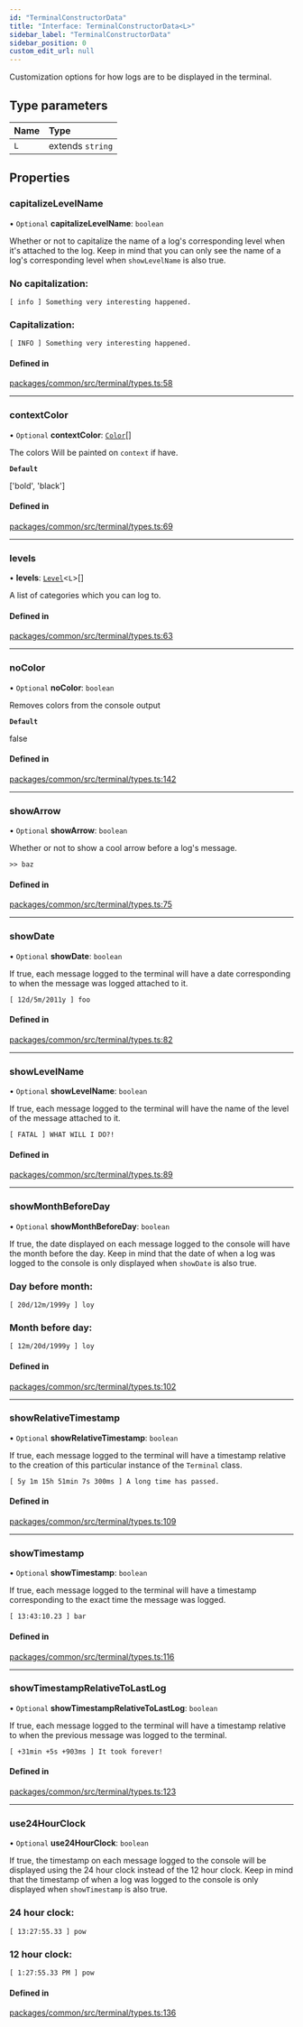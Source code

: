 ```yaml
---
id: "TerminalConstructorData"
title: "Interface: TerminalConstructorData<L>"
sidebar_label: "TerminalConstructorData"
sidebar_position: 0
custom_edit_url: null
---
```


Customization options for how logs are to be displayed in the terminal.

## Type parameters

| Name | Type             |
| :--- | :--------------- |
| `L`  | extends `string` |

## Properties

### capitalizeLevelName

• `Optional` **capitalizeLevelName**: `boolean`

Whether or not to capitalize the name of a log's corresponding level when it's attached to the log. Keep in mind that you can only see the name of a log's corresponding level when `showLevelName` is also true.

### **No capitalization:**

`[ info ] Something very interesting happened.`

### **Capitalization:**

`[ INFO ] Something very interesting happened.`

#### Defined in

[packages/common/src/terminal/types.ts:58](https://github.com/armitjs/armit/blob/d092d77/packages/common/src/terminal/types.ts#L58)

---

### contextColor

• `Optional` **contextColor**: [`Color`](../modules.md#color)[]

The colors Will be painted on `context` if have.

**`Default`**

['bold', 'black']

#### Defined in

[packages/common/src/terminal/types.ts:69](https://github.com/armitjs/armit/blob/d092d77/packages/common/src/terminal/types.ts#L69)

---

### levels

• **levels**: [`Level`](Level.md)<`L`\>[]

A list of categories which you can log to.

#### Defined in

[packages/common/src/terminal/types.ts:63](https://github.com/armitjs/armit/blob/d092d77/packages/common/src/terminal/types.ts#L63)

---

### noColor

• `Optional` **noColor**: `boolean`

Removes colors from the console output

**`Default`**

false

#### Defined in

[packages/common/src/terminal/types.ts:142](https://github.com/armitjs/armit/blob/d092d77/packages/common/src/terminal/types.ts#L142)

---

### showArrow

• `Optional` **showArrow**: `boolean`

Whether or not to show a cool arrow before a log's message.

`>> baz`

#### Defined in

[packages/common/src/terminal/types.ts:75](https://github.com/armitjs/armit/blob/d092d77/packages/common/src/terminal/types.ts#L75)

---

### showDate

• `Optional` **showDate**: `boolean`

If true, each message logged to the terminal will have a date corresponding to when the message was logged attached to it.

`[ 12d/5m/2011y ] foo`

#### Defined in

[packages/common/src/terminal/types.ts:82](https://github.com/armitjs/armit/blob/d092d77/packages/common/src/terminal/types.ts#L82)

---

### showLevelName

• `Optional` **showLevelName**: `boolean`

If true, each message logged to the terminal will have the name of the level of the message attached to it.

`[ FATAL ] WHAT WILL I DO?!`

#### Defined in

[packages/common/src/terminal/types.ts:89](https://github.com/armitjs/armit/blob/d092d77/packages/common/src/terminal/types.ts#L89)

---

### showMonthBeforeDay

• `Optional` **showMonthBeforeDay**: `boolean`

If true, the date displayed on each message logged to the console will have the month before the day. Keep in mind that the date of when a log was logged to the console is only displayed when `showDate` is also true.

### **Day before month:**

`[ 20d/12m/1999y ] loy`

### **Month before day:**

`[ 12m/20d/1999y ] loy`

#### Defined in

[packages/common/src/terminal/types.ts:102](https://github.com/armitjs/armit/blob/d092d77/packages/common/src/terminal/types.ts#L102)

---

### showRelativeTimestamp

• `Optional` **showRelativeTimestamp**: `boolean`

If true, each message logged to the terminal will have a timestamp relative to the creation of this particular instance of the `Terminal` class.

`[ 5y 1m 15h 51min 7s 300ms ] A long time has passed.`

#### Defined in

[packages/common/src/terminal/types.ts:109](https://github.com/armitjs/armit/blob/d092d77/packages/common/src/terminal/types.ts#L109)

---

### showTimestamp

• `Optional` **showTimestamp**: `boolean`

If true, each message logged to the terminal will have a timestamp corresponding to the exact time the message was logged.

`[ 13:43:10.23 ] bar`

#### Defined in

[packages/common/src/terminal/types.ts:116](https://github.com/armitjs/armit/blob/d092d77/packages/common/src/terminal/types.ts#L116)

---

### showTimestampRelativeToLastLog

• `Optional` **showTimestampRelativeToLastLog**: `boolean`

If true, each message logged to the terminal will have a timestamp relative to when the previous message was logged to the terminal.

`[ +31min +5s +903ms ] It took forever!`

#### Defined in

[packages/common/src/terminal/types.ts:123](https://github.com/armitjs/armit/blob/d092d77/packages/common/src/terminal/types.ts#L123)

---

### use24HourClock

• `Optional` **use24HourClock**: `boolean`

If true, the timestamp on each message logged to the console will be displayed using the 24 hour clock instead of the 12 hour clock. Keep in mind that the timestamp of when a log was logged to the console is only displayed when `showTimestamp` is also true.

### **24 hour clock:**

`[ 13:27:55.33 ] pow`

### **12 hour clock:**

`[ 1:27:55.33 PM ] pow`

#### Defined in

[packages/common/src/terminal/types.ts:136](https://github.com/armitjs/armit/blob/d092d77/packages/common/src/terminal/types.ts#L136)
